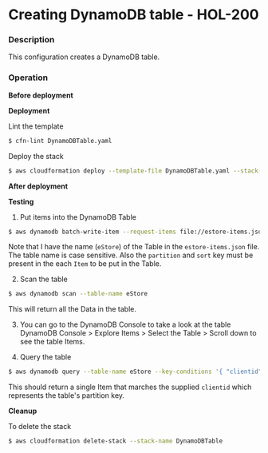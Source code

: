 # Creating DynamoDB table - HOL-200

### Description

This configuration creates a DynamoDB table.

### Operation

**Before deployment**

**Deployment**

Lint the template

```bash
$ cfn-lint DynamoDBTable.yaml
```

Deploy the stack

```bash
$ aws cloudformation deploy --template-file DynamoDBTable.yaml --stack-name DynamoDBTable
```

**After deployment**

**Testing**

1. Put items into the DynamoDB Table

```bash
$ aws dynamodb batch-write-item --request-items file://estore-items.json
```

Note that I have the name (`eStore`) of the Table in the `estore-items.json` file. The table name is case sensitive. Also the `partition` and `sort` key must be present in the each `Item` to be put in the Table.

2. Scan the table

```bash
$ aws dynamodb scan --table-name eStore
```

This will return all the Data in the table.

3. You can go to the DynamoDB Console to take a look at the table
   DynamoDB Console > Explore Items > Select the Table > Scroll down to see the table Items.

4. Query the table

```bash
$ aws dynamodb query --table-name eStore --key-conditions '{ "clientid":{ "ComparisonOperator":"EQ", "AttributeValueList": [ {"S": "harold@example.org"} ] } }'
```

This should return a single Item that marches the supplied `clientid` which represents the table's partition key.

**Cleanup**

To delete the stack

```bash
$ aws cloudformation delete-stack --stack-name DynamoDBTable
```

